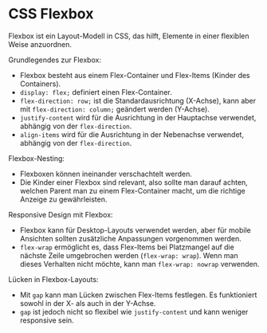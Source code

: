 # CSS Flexbox

Flexbox ist ein Layout-Modell in CSS, das hilft, Elemente in einer flexiblen Weise anzuordnen.

Grundlegendes zur Flexbox:

- Flexbox besteht aus einem Flex-Container und Flex-Items (Kinder des Containers).
- `display: flex;` definiert einen Flex-Container.
- `flex-direction: row;` ist die Standardausrichtung (X-Achse), kann aber mit `flex-direction: column;` geändert werden (Y-Achse).
- `justify-content` wird für die Ausrichtung in der Hauptachse verwendet, abhängig von der `flex-direction`.
- `align-items` wird für die Ausrichtung in der Nebenachse verwendet, abhängig von der `flex-direction`.

Flexbox-Nesting:

- Flexboxen können ineinander verschachtelt werden.
- Die Kinder einer Flexbox sind relevant, also sollte man darauf achten, welchen Parent man zu einem Flex-Container macht, um die richtige Anzeige zu gewährleisten.

Responsive Design mit Flexbox:

- Flexbox kann für Desktop-Layouts verwendet werden, aber für mobile Ansichten sollten zusätzliche Anpassungen vorgenommen werden.
- `flex-wrap` ermöglicht es, dass Flex-Items bei Platzmangel auf die nächste Zeile umgebrochen werden (`flex-wrap: wrap`).
  Wenn man dieses Verhalten nicht möchte, kann man `flex-wrap: nowrap` verwenden.

Lücken in Flexbox-Layouts:

- Mit `gap` kann man Lücken zwischen Flex-Items festlegen. Es funktioniert sowohl in der X- als auch in der Y-Achse.
- `gap` ist jedoch nicht so flexibel wie `justify-content` und kann weniger responsive sein.
